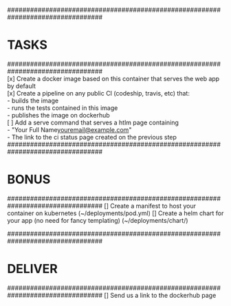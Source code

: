 #################################################################################                         
# TASKS                                                                                                   
#################################################################################                         
[x] Create a docker image based on this container that serves the web app by default                       
[x] Create a pipeline on any public CI (codeship, travis, etc) that:                                       
    - builds the image\
    - runs the tests contained in this image\
    - publishes the image on dockerhub\
[ ] Add a serve command that serves a htlm page containing\
    - "Your Full Name<youremail@example.com>"\
    - The link to the ci status page created on the previous step
#################################################################################
# BONUS
#################################################################################
[] Create a manifest to host your container on kubernetes (~/deployments/pod.yml)
[] Create a helm chart for your app (no need for fancy templating) (~/deployments/chart/)

#################################################################################
# DELIVER
#################################################################################
[] Send us a link to the dockerhub page
